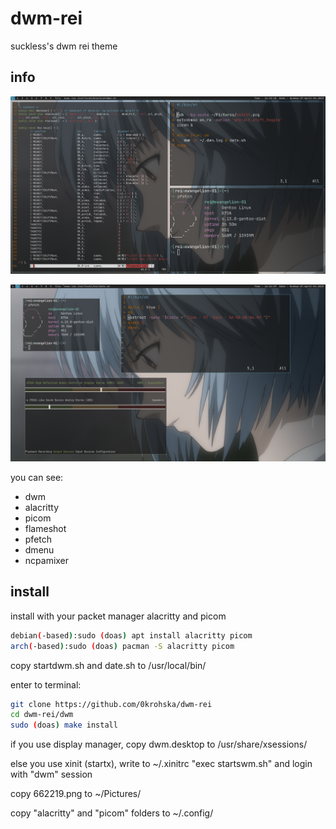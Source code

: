 # dwm-rei
suckless's dwm rei theme

## info

![Screenshot](./dwm.png)

![Screenshot](./dwm1.png)

you can see:
- dwm
- alacritty
- picom
- flameshot
- pfetch
- dmenu
- ncpamixer

## install
install with your packet manager alacritty and picom
```bash
debian(-based):sudo (doas) apt install alacritty picom
arch(-based):sudo (doas) pacman -S alacritty picom
```

copy startdwm.sh and date.sh to /usr/local/bin/

enter to terminal:
```bash
git clone https://github.com/0krohska/dwm-rei
cd dwm-rei/dwm
sudo (doas) make install
```

if you use display manager, copy dwm.desktop to /usr/share/xsessions/

else you use xinit (startx), write to ~/.xinitrc "exec startswm.sh" and login with "dwm" session

copy 662219.png to ~/Pictures/

copy "alacritty" and "picom" folders to ~/.config/
